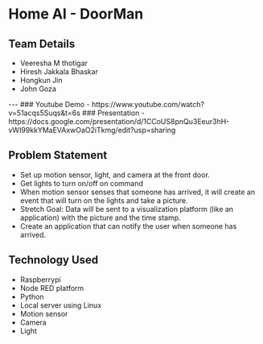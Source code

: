 <h1>Home AI - DoorMan</h1>
<h2>Team Details</h2>
<ul>
  <li>Veeresha M thotigar</li>
  <li>Hiresh Jakkala Bhaskar</li>
  <li>Hongkun Jin</li>
  <li>John Goza</li>
  </ul>
  ---
### Youtube Demo - https://www.youtube.com/watch?v=51acqs5Suqs&t=6s
### Presentation - https://docs.google.com/presentation/d/1CCoUS8pnQu3Eeur3hH-vWI99kkYMaEVAxwOaO2iTkmg/edit?usp=sharing
<h2> Problem Statement</h2>
<ul>
  <li>Set up motion sensor, light, and camera at the front door.</li>
<li>Get lights to turn on/off on command</li>
<li>When motion sensor senses that someone has arrived, it will create an event that will turn on the lights and take a picture.</li>
<li>Stretch Goal: Data will be sent to a visualization platform (like an application) with the picture and the time stamp.</li>
<li>Create an application that can notify the user when someone has arrived.</li>
</ul>
<h2> Technology Used</h2>
<ul>
  <li>Raspberrypi</li>
<li>Node RED platform</li>
<li>Python</li>
<li>Local server using Linux</li>
<li>Motion sensor</li>
<li>Camera</li>
<li>Light</li>
  </ul>
